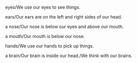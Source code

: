 eyes/We use our eyes to see things.

ears/Our ears are on the left and right sides of our head.

a nose/Our nose is below our eyes and above our mouth.

a mouth/Our mouth is below our nose.

hands/We use our hands to pick up things.

a brain/Our brain is inside our head./We think with our brains.